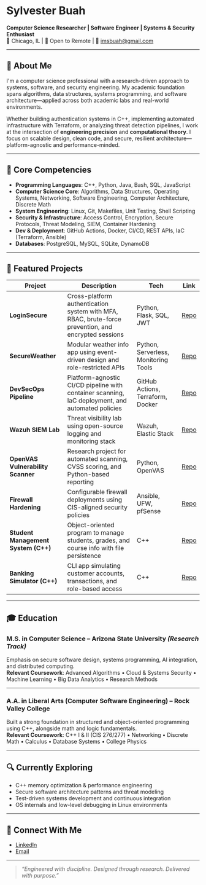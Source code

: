 # Sylvester Buah

**Computer Science Researcher | Software Engineer | Systems & Security Enthusiast**  
📍 Chicago, IL | 💼 Open to Remote | 📧 imsbuah@gmail.com

---

## 🧠 About Me

I'm a computer science professional with a research-driven approach to systems, software, and security engineering. My academic foundation spans algorithms, data structures, systems programming, and software architecture—applied across both academic labs and real-world environments.

Whether building authentication systems in C++, implementing automated infrastructure with Terraform, or analyzing threat detection pipelines, I work at the intersection of **engineering precision** and **computational theory**. I focus on scalable design, clean code, and secure, resilient architecture—platform-agnostic and performance-minded.

---

## 💼 Core Competencies

- **Programming Languages**: C++, Python, Java, Bash, SQL, JavaScript
- **Computer Science Core**: Algorithms, Data Structures, Operating Systems, Networking, Software Engineering, Computer Architecture, Discrete Math
- **System Engineering**: Linux, Git, Makefiles, Unit Testing, Shell Scripting
- **Security & Infrastructure**: Access Control, Encryption, Secure Protocols, Threat Modeling, SIEM, Container Hardening
- **Dev & Deployment**: GitHub Actions, Docker, CI/CD, REST APIs, IaC (Terraform, Ansible)
- **Databases**: PostgreSQL, MySQL, SQLite, DynamoDB

---

## 🚀 Featured Projects

| Project | Description | Tech | Link |
|--------|-------------|------|------|
| **LoginSecure** | Cross-platform authentication system with MFA, RBAC, brute-force prevention, and encrypted sessions | Python, Flask, SQL, JWT | [Repo](https://github.com/imsbuah/loginsecure) |
| **SecureWeather** | Modular weather info app using event-driven design and role-restricted APIs | Python, Serverless, Monitoring Tools | [Repo](https://github.com/imsbuah/secure-weather-app) |
| **DevSecOps Pipeline** | Platform-agnostic CI/CD pipeline with container scanning, IaC deployment, and automated policies | GitHub Actions, Terraform, Docker | [Repo](https://github.com/imsbuah/devsecops-roadmap) |
| **Wazuh SIEM Lab** | Threat visibility lab using open-source logging and monitoring stack | Wazuh, Elastic Stack | [Repo](https://github.com/imsbuah/wazuh-lab) |
| **OpenVAS Vulnerability Scanner** | Research project for automated scanning, CVSS scoring, and Python-based reporting | Python, OpenVAS | [Repo](https://github.com/imsbuah/openvas-lab) |
| **Firewall Hardening** | Configurable firewall deployments using CIS-aligned security policies | Ansible, UFW, pfSense | [Repo](https://github.com/imsbuah/firewall-hardening) |
| **Student Management System (C++)** | Object-oriented program to manage students, grades, and course info with file persistence | C++ | [Repo](https://github.com/imsbuah/cpp-student-system) |
| **Banking Simulator (C++)** | CLI app simulating customer accounts, transactions, and role-based access | C++ | [Repo](https://github.com/imsbuah/cpp-banking-simulator) |

---

## 🎓 Education

### **M.S. in Computer Science** – Arizona State University *(Research Track)*  
Emphasis on secure software design, systems programming, AI integration, and distributed computing.  
**Relevant Coursework**: Advanced Algorithms • Cloud & Systems Security • Machine Learning • Big Data Analytics • Research Methods

---

### **A.A. in Liberal Arts (Computer Software Engineering)** – Rock Valley College  
Built a strong foundation in structured and object-oriented programming using C++, alongside math and logic fundamentals.  
**Relevant Coursework**: C++ I & II (CIS 276/277) • Networking • Discrete Math • Calculus • Database Systems • College Physics

---

## 🔍 Currently Exploring

- C++ memory optimization & performance engineering  
- Secure software architecture patterns and threat modeling  
- Test-driven systems development and continuous integration  
- OS internals and low-level debugging in Linux environments  

---

## 📡 Connect With Me

- [LinkedIn](https://www.linkedin.com/in/sylvester-buah-72105936a)  
- [Email](mailto:imsbuah@gmail.com)

---

> *“Engineered with discipline. Designed through research. Delivered with purpose.”*
